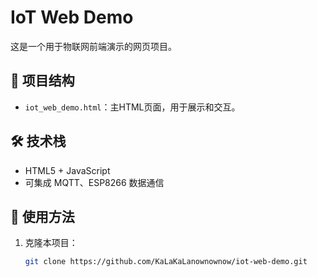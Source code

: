 # IoT Web Demo

这是一个用于物联网前端演示的网页项目。

## 📁 项目结构

- `iot_web_demo.html`：主HTML页面，用于展示和交互。

## 🛠️ 技术栈

- HTML5 + JavaScript
- 可集成 MQTT、ESP8266 数据通信

## 🚀 使用方法

1. 克隆本项目：
   ```bash
   git clone https://github.com/KaLaKaLanownownow/iot-web-demo.git
